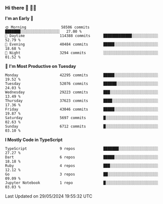 ### Hi there 👋 🧑‍💻



<!--START_SECTION:waka-->
**I'm an Early 🐤** 

```text
🌞 Morning                58506 commits       ███████░░░░░░░░░░░░░░░░░░   27.00 % 
🌆 Daytime                114388 commits      █████████████░░░░░░░░░░░░   52.79 % 
🌃 Evening                40484 commits       █████░░░░░░░░░░░░░░░░░░░░   18.68 % 
🌙 Night                  3294 commits        ░░░░░░░░░░░░░░░░░░░░░░░░░   01.52 % 
```
📅 **I'm Most Productive on Tuesday** 

```text
Monday                   42295 commits       █████░░░░░░░░░░░░░░░░░░░░   19.52 % 
Tuesday                  52076 commits       ██████░░░░░░░░░░░░░░░░░░░   24.03 % 
Wednesday                29223 commits       ███░░░░░░░░░░░░░░░░░░░░░░   13.49 % 
Thursday                 37623 commits       ████░░░░░░░░░░░░░░░░░░░░░   17.36 % 
Friday                   43046 commits       █████░░░░░░░░░░░░░░░░░░░░   19.87 % 
Saturday                 5697 commits        █░░░░░░░░░░░░░░░░░░░░░░░░   02.63 % 
Sunday                   6712 commits        █░░░░░░░░░░░░░░░░░░░░░░░░   03.10 % 
```


**I Mostly Code in TypeScript** 

```text
TypeScript               9 repos             ███████░░░░░░░░░░░░░░░░░░   27.27 % 
Dart                     6 repos             █████░░░░░░░░░░░░░░░░░░░░   18.18 % 
Ruby                     4 repos             ███░░░░░░░░░░░░░░░░░░░░░░   12.12 % 
Go                       3 repos             ██░░░░░░░░░░░░░░░░░░░░░░░   09.09 % 
Jupyter Notebook         1 repo              █░░░░░░░░░░░░░░░░░░░░░░░░   03.03 % 
```




 Last Updated on 29/05/2024 19:55:32 UTC
<!--END_SECTION:waka-->


